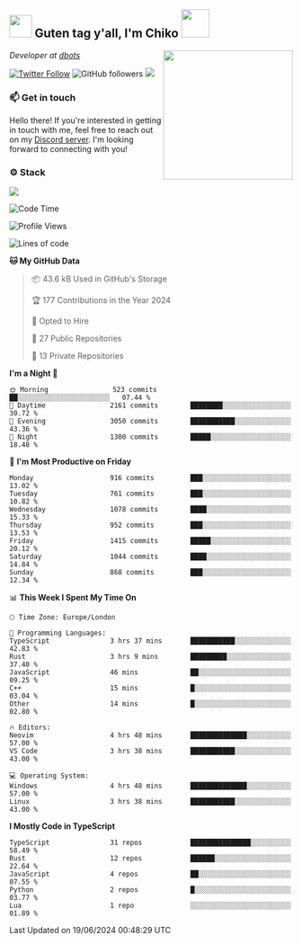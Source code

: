 <h2><img src="https://cdn.discordapp.com/emojis/1100181376730402906.gif?quality=lossless" width="40"> Guten tag y'all, I'm Chiko <img src="https://a.ppy.sh/15907233" width="50"></h2>
<a href="https://cataas.com"><img align='right' src="https://cataas.com/cat" width="230"></a>
<p><em>Developer at <a href="https://github.com/dbotsfun">dbots</a></em></p>

[![Twitter Follow](https://img.shields.io/twitter/follow/chikoxq?label=Follow)](https://twitter.com/intent/follow?screen_name=chikoxq)
![GitHub followers](https://img.shields.io/github/followers/chikof?label=Follow&style=social)
![](https://komarev.com/ghpvc/?username=chikof&color=blue)

### 📫 Get in touch
Hello there! If you're interested in getting in touch with me, feel free to reach out on my [Discord server](https://discord.gg/sejc7TnX6N). I'm looking forward to connecting with you!

### ⚙️ Stack
[![](https://skillicons.dev/icons?i=git,kubernetes,docker,js,ts,cloudflare,css,deno,express,graphql,html,mongodb,nestjs,py,react,apollo,bash,java,lua,nextjs,netlify,nodejs,ps,powershell,rust,neovim,tauri,sentry,postgres,tailwind,prisma,actix,workers)](https://skillicons.dev)

<!--START_SECTION:waka-->
![Code Time](http://img.shields.io/badge/Code%20Time-1%2C785%20hrs%202%20mins-blue)

![Profile Views](http://img.shields.io/badge/Profile%20Views-11-blue)

![Lines of code](https://img.shields.io/badge/From%20Hello%20World%20I%27ve%20Written-6.3%20million%20lines%20of%20code-blue)

**🐱 My GitHub Data** 

> 📦 43.6 kB Used in GitHub's Storage 
 > 
> 🏆 177 Contributions in the Year 2024
 > 
> 💼 Opted to Hire
 > 
> 📜 27 Public Repositories 
 > 
> 🔑 13 Private Repositories 
 > 
**I'm a Night 🦉** 

```text
🌞 Morning                523 commits         ██░░░░░░░░░░░░░░░░░░░░░░░   07.44 % 
🌆 Daytime                2161 commits        ████████░░░░░░░░░░░░░░░░░   30.72 % 
🌃 Evening                3050 commits        ███████████░░░░░░░░░░░░░░   43.36 % 
🌙 Night                  1300 commits        █████░░░░░░░░░░░░░░░░░░░░   18.48 % 
```
📅 **I'm Most Productive on Friday** 

```text
Monday                   916 commits         ███░░░░░░░░░░░░░░░░░░░░░░   13.02 % 
Tuesday                  761 commits         ███░░░░░░░░░░░░░░░░░░░░░░   10.82 % 
Wednesday                1078 commits        ████░░░░░░░░░░░░░░░░░░░░░   15.33 % 
Thursday                 952 commits         ███░░░░░░░░░░░░░░░░░░░░░░   13.53 % 
Friday                   1415 commits        █████░░░░░░░░░░░░░░░░░░░░   20.12 % 
Saturday                 1044 commits        ████░░░░░░░░░░░░░░░░░░░░░   14.84 % 
Sunday                   868 commits         ███░░░░░░░░░░░░░░░░░░░░░░   12.34 % 
```


📊 **This Week I Spent My Time On** 

```text
🕑︎ Time Zone: Europe/London

💬 Programming Languages: 
TypeScript               3 hrs 37 mins       ███████████░░░░░░░░░░░░░░   42.83 % 
Rust                     3 hrs 9 mins        █████████░░░░░░░░░░░░░░░░   37.40 % 
JavaScript               46 mins             ██░░░░░░░░░░░░░░░░░░░░░░░   09.25 % 
C++                      15 mins             █░░░░░░░░░░░░░░░░░░░░░░░░   03.04 % 
Other                    14 mins             █░░░░░░░░░░░░░░░░░░░░░░░░   02.80 % 

🔥 Editors: 
Neovim                   4 hrs 48 mins       ██████████████░░░░░░░░░░░   57.00 % 
VS Code                  3 hrs 38 mins       ███████████░░░░░░░░░░░░░░   43.00 % 

💻 Operating System: 
Windows                  4 hrs 48 mins       ██████████████░░░░░░░░░░░   57.00 % 
Linux                    3 hrs 38 mins       ███████████░░░░░░░░░░░░░░   43.00 % 
```

**I Mostly Code in TypeScript** 

```text
TypeScript               31 repos            ███████████████░░░░░░░░░░   58.49 % 
Rust                     12 repos            ██████░░░░░░░░░░░░░░░░░░░   22.64 % 
JavaScript               4 repos             ██░░░░░░░░░░░░░░░░░░░░░░░   07.55 % 
Python                   2 repos             █░░░░░░░░░░░░░░░░░░░░░░░░   03.77 % 
Lua                      1 repo              ░░░░░░░░░░░░░░░░░░░░░░░░░   01.89 % 
```




 Last Updated on 19/06/2024 00:48:29 UTC
<!--END_SECTION:waka-->


<!--
<p align="center">
     <a href="https://discord.gg/HhybNhchcC"><img src="https://invidget.switchblade.xyz/sejc7TnX6N" align="center" ><a>
</p> 
-->
